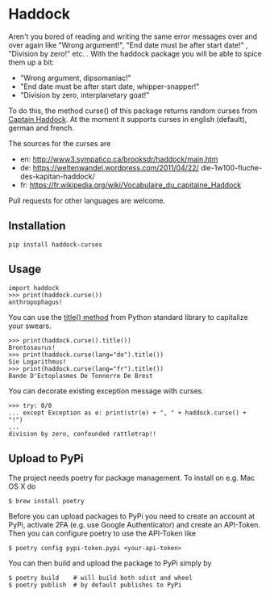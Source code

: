 # Haddock

Aren't you bored of reading and writing the same error messages over and over again
like "Wrong argument!", "End date must be after start date!" , "Division by zero!" etc. . With the haddock package you will be able to spice them up a bit:

- "Wrong argument, dipsomaniac!"
- "End date must be after start date, whipper-snapper!"
- "Division by zero, interplanetary goat!"

To do this, the method curse() of this package returns random curses from [Captain Haddock](https://en.wikipedia.org/wiki/Captain_Haddock). At the moment it supports curses in english (default), german and french. 

The sources for the curses are
- en: http://www3.sympatico.ca/brooksdr/haddock/main.htm
- de: https://weltenwandel.wordpress.com/2011/04/22/
die-1w100-fluche-des-kapitan-haddock/
- fr: https://fr.wikipedia.org/wiki/Vocabulaire_du_capitaine_Haddock

Pull requests for other languages are welcome.

## Installation

    pip install haddock-curses

## Usage

    import haddock
    >>> print(haddock.curse())
    anthropophagus!

You can use the [title() method](https://docs.python.org/3/library/stdtypes.html#str.title) from Python standard library to capitalize your swears.

    >>> print(haddock.curse().title())
    Brontosaurus!
    >>> print(haddock.curse(lang="de").title())
    Sie Logarithmus!
    >>> print(haddock.curse(lang="fr").title())
    Bande D'Ectoplasmes De Tonnerre De Brest 

You can decorate existing exception message with curses.

    >>> try: 0/0
    ... except Exception as e: print(str(e) + ", " + haddock.curse() + "!")
    ...
    division by zero, confounded rattletrap!!

## Upload to PyPi

The project needs poetry for package management. To install on e.g. Mac OS X do

    $ brew install poetry

Before you can upload packages to PyPi you need to create an account at PyPi, activate 2FA (e.g. use Google Authenticator)
and create an API-Token. Then you can configure poetry to use the API-Token like

    $ poetry config pypi-token.pypi <your-api-token>

You can then build and upload the package to PyPi simply by

    $ poetry build    # will build both sdist and wheel 
    $ poetry publish  # by default publishes to PyPi

